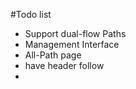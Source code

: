 #Todo list

* Support dual-flow Paths
* Management Interface
* All-Path page
* have header follow
* 
